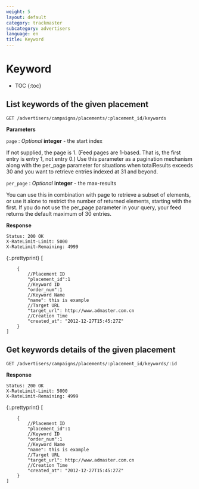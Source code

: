 ```yaml
---
weight: 5
layout: default
category: trackmaster
subcategory: advertisers
language: en
title: Keyword
---
```


# Keyword

* TOC
{:toc}

## List keywords of the given placement

    GET /advertisers/campaigns/placements/:placement_id/keywords

**Parameters**     

`page`
: _Optional_ **integer** - the start index  
    
If not supplied, the page is 1. (Feed pages are 1-based. That is, the first entry is entry 1, not entry 0.) Use this parameter as a pagination mechanism along with the per_page parameter for situations when totalResults exceeds 30 and you want to retrieve entries indexed at 31 and beyond.    

`per_page`
: _Optional_ **integer** - the max-results       

You can use this in combination with page to retrieve a subset of elements, or use it alone to restrict the number of returned elements, starting with the first. If you do not use the per_page parameter in your query, your feed returns the default maximum of 30 entries.


**Response**

    Status: 200 OK
    X-RateLimit-Limit: 5000
    X-RateLimit-Remaining: 4999

{:.prettyprint}
    [

        {
            //Placement ID
            "placement_id":1
            //Keyword ID
            "order_num":1
            //Keyword Name
            "name": this is example
            //Target URL
            "target_url": http://www.admaster.com.cn
            //Creation Time
            "created_at": "2012-12-27T15:45:27Z"
        }
    ]


## Get keywords details of the given placement

    GET /advertisers/campaigns/placements/:placement_id/keywords/:id

**Response**

    Status: 200 OK
    X-RateLimit-Limit: 5000
    X-RateLimit-Remaining: 4999

{:.prettyprint}
    [

        {
            //Placement ID
            "placement_id":1
            //Keyword ID
            "order_num":1
            //Keyword Name
            "name": this is example
            //Target URL
            "target_url": http://www.admaster.com.cn
            //Creation Time
            "created_at": "2012-12-27T15:45:27Z"
        }
    ]


